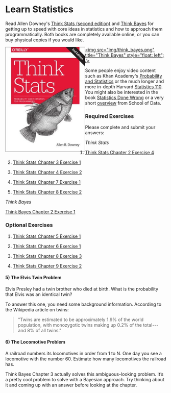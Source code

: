# Learn Statistics

Read Allen Downey's [Think Stats (second edition)](http://greenteapress.com/thinkstats2/) and [Think Bayes](http://greenteapress.com/thinkbayes/) for getting up to speed with core ideas in statistics and how to approach them programmatically. Both books are completely available online, or you can buy physical copies if you would like.

[<img src="img/think_stats.jpg" title="Think Stats" width="250" style="float: left;" />](http://greenteapress.com/thinkstats2/)
[<img src="img/think_bayes.png" title="Think Bayes" style="float: left"; />](http://greenteapress.com/thinkbayes/)

Some people enjoy video content such as Khan Academy's [Probability and Statistics](https://www.khanacademy.org/math/probability) or the much longer and more in-depth Harvard [Statistics 110](https://www.youtube.com/playlist?list=PL2SOU6wwxB0uwwH80KTQ6ht66KWxbzTIo). You might also be interested in the book [Statistics Done Wrong](http://www.statisticsdonewrong.com/) or a very short [overview](http://schoolofdata.org/handbook/courses/the-math-you-need-to-start/) from School of Data.


### Required Exercises

Please complete and submit your answers:

_Think Stats_

1) [Think Stats Chapter 2 Exercise 4](statistics/exercise_2.4.md)

2) [Think Stats Chapter 3 Exercise 1](statistics/exercise_3.1.md)

3) [Think Stats Chapter 4 Exercise 2](statistics/exercise_4.2.md)

4) [Think Stats Chapter 7 Exercise 1](statistics/exercise_7.1.md)

5) [Think Stats Chapter 8 Exercise 2](statistics/exercise_8.2.md)


_Think Bayes_

[Think Bayes Chapter 2 Exercise 1](statistics/exercise_2.1.md)


### Optional Exercises


1) [Think Stats Chapter 5 Exercise 1](statistics/optional_exercise_5.1.md)


2) [Think Stats Chapter 6 Exercise 1](statistics/optional_exercise_6.1.md)



3) [Think Stats Chapter 8 Exercise 3](statistics/optional_exercise_8.3.md)


4) [Think Stats Chapter 9 Exercise 2](statistics/optional_exercise_9.2.md)


#### 5) The Elvis Twin Problem

Elvis Presley had a twin brother who died at birth.  What is the probability that Elvis was an identical twin?

To answer this one, you need some background information. According to the Wikipedia article on twins:

> "Twins are estimated to be approximately 1.9% of the world population, with monozygotic twins making up 0.2% of the total---and 8% of all twins."


#### 6) The Locomotive Problem

A railroad numbers its locomotives in order from 1 to N. One day you see a locomotive with the number 60. Estimate how many locomotives the railroad has.

Think Bayes Chapter 3 actually solves this ambiguous-looking problem. It’s a pretty cool problem to solve with a Bayesian approach. Try thinking about it and coming up with an answer before looking at the chapter.
